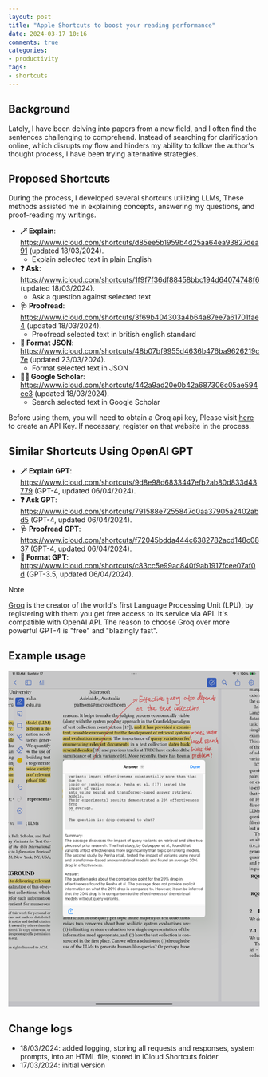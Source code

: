 ```yaml
---
layout: post
title: "Apple Shortcuts to boost your reading performance"
date: 2024-03-17 10:16
comments: true
categories:
- productivity
tags:
- shortcuts
---
```


## Background

Lately, I have been delving into papers from a new field, and I often find the sentences challenging to comprehend. Instead of searching for clarification online, which disrupts my flow and hinders my ability to follow the author's thought process, I have been trying alternative strategies.

## Proposed Shortcuts

During the process, I developed several shortcuts utilizing LLMs, These methods assisted me in explaining concepts, answering my questions, and proof-reading my writings.

- **🪄 Explain**: https://www.icloud.com/shortcuts/d85ee5b1959b4d25aa64ea93827dea91 (updated 18/03/2024).
  - Explain selected text in plain English
- **❓ Ask**: https://www.icloud.com/shortcuts/1f9f7f36df88458bbc194d64074748f6 (updated 18/03/2024).
  - Ask a question against selected text
- **🩺 Proofread**: https://www.icloud.com/shortcuts/3f69b404303a4b64a87ee7a61701fae4 (updated 18/03/2024).
  - Proofread selected text in british english standard
- **🚏 Format JSON**: https://www.icloud.com/shortcuts/48b07bf9955d4636b476ba9626219c7e (updated 23/03/2024).
  - Format selected text in JSON
- **👩‍⚕️ Google Scholar**: https://www.icloud.com/shortcuts/442a9ad20e0b42a687306c05ae594ee3 (updated 18/03/2024).
  - Search selected text in Google Scholar

Before using them, you will need to obtain a Groq api key, Please visit [here](https://console.groq.com/keys) to create an API Key. If necessary, register on that website in the process.

## Similar Shortcuts Using OpenAI GPT

- **🪄 Explain GPT**: https://www.icloud.com/shortcuts/9d8e98d6833447efb2ab80d833d43779 (GPT-4, updated 06/04/2024).
- **❓ Ask GPT**: https://www.icloud.com/shortcuts/791588e7255847d0aa37905a2402abd5 (GPT-4, updated 06/04/2024).
- **🩺 Proofread GPT**: https://www.icloud.com/shortcuts/f72045bdda444c6382782acd148c0837 (GPT-4, updated 06/04/2024).
- **🚏 Format GPT**: https://www.icloud.com/shortcuts/c83cc5e99ac840f9ab1917fcee07af0d (GPT-3.5, updated 06/04/2024).

> [!NOTE]
> [Groq](https://groq.com/) is the creator of the world's first Language Processing Unit (LPU), by registering with them you get free access to its service via API. It's compatible with OpenAI API. The reason to choose Groq over more powerful GPT-4 is "free" and "blazingly fast".

## Example usage

![Example usage of shortcuts](/images/shortcuts/ask.png)

## Change logs

- 18/03/2024: added logging, storing all requests and responses, system prompts, into an HTML file, stored in iCloud Shortcuts folder
- 17/03/2024: initial version
